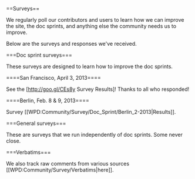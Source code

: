 ==Surveys==

We regularly poll our contributors and users to learn how we can improve the site, the doc sprints, and anything else the community needs us to improve.

Below are the surveys and responses we've received.

===Doc sprint surveys===

These surveys are designed to learn how to improve the doc sprints.

====San Francisco, April 3, 2013====

See the [http://goo.gl/CEs8y Survey Results]! Thanks to all who responded!

====Berlin, Feb. 8 & 9, 2013====

Survey [[WPD:Community/Survey/Doc_Sprint/Berlin_2-2013|Results]].

===General surveys===

These are surveys that we run independently of doc sprints. Some never close.

===Verbatims===

We also track raw comments from various sources [[WPD:Community/Survey/Verbatims|here]].